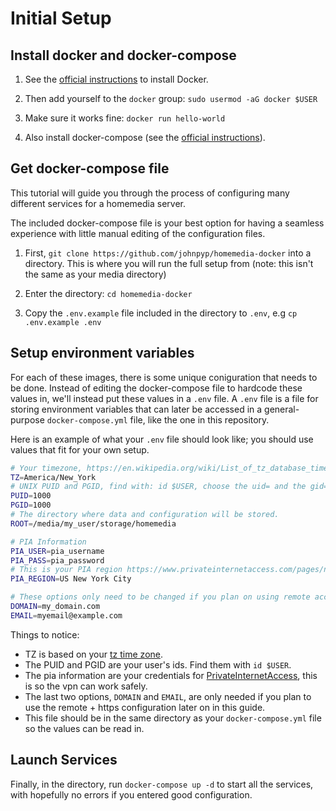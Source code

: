 # Initial Setup

## Install docker and docker-compose

1. See the [official instructions](https://docs.docker.com/engine/installation/linux/docker-ce/ubuntu/#install-docker-ce-1) to install Docker.

2. Then add yourself to the `docker` group:
   `sudo usermod -aG docker $USER`

3. Make sure it works fine:
   `docker run hello-world`

4. Also install docker-compose (see the [official instructions](https://docs.docker.com/compose/install/#install-compose)).

## Get docker-compose file

This tutorial will guide you through the process of configuring many different services for a homemedia server.

The included docker-compose file is your best option for having a seamless experience with little manual editing of the configuration files.

1. First, `git clone https://github.com/johnpyp/homemedia-docker` into a directory. This is where you will run the full setup from (note: this isn't the same as your media directory)

2. Enter the directory: `cd homemedia-docker`

3. Copy the `.env.example` file included in the directory to `.env`, e.g `cp .env.example .env`

## Setup environment variables

For each of these images, there is some unique coniguration that needs to be done. Instead of editing the docker-compose file to hardcode these values in, we'll instead put these values in a `.env` file. A `.env` file is a file for storing environment variables that can later be accessed in a general-purpose `docker-compose.yml` file, like the one in this repository.

Here is an example of what your `.env` file should look like; you should use values that fit for your own setup.

```bash
# Your timezone, https://en.wikipedia.org/wiki/List_of_tz_database_time_zones
TZ=America/New_York
# UNIX PUID and PGID, find with: id $USER, choose the uid= and the gid= values
PUID=1000
PGID=1000
# The directory where data and configuration will be stored.
ROOT=/media/my_user/storage/homemedia

# PIA Information
PIA_USER=pia_username
PIA_PASS=pia_password
# This is your PIA region https://www.privateinternetaccess.com/pages/network/
PIA_REGION=US New York City

# These options only need to be changed if you plan on using remote access + https
DOMAIN=my_domain.com
EMAIL=myemail@example.com
```

Things to notice:

- TZ is based on your [tz time zone](https://en.wikipedia.org/wiki/List_of_tz_database_time_zones).
- The PUID and PGID are your user's ids. Find them with `id $USER`.
- The pia information are your credentials for [PrivateInternetAccess](https://privateinternetaccess.com), this is so the vpn can work safely.
- The last two options, `DOMAIN` and `EMAIL`, are only needed if you plan to use the remote + https configuration later on in this guide.
- This file should be in the same directory as your `docker-compose.yml` file so the values can be read in.

## Launch Services

Finally, in the directory, run `docker-compose up -d` to start all the services, with hopefully no errors if you entered good configuration.

```

```
